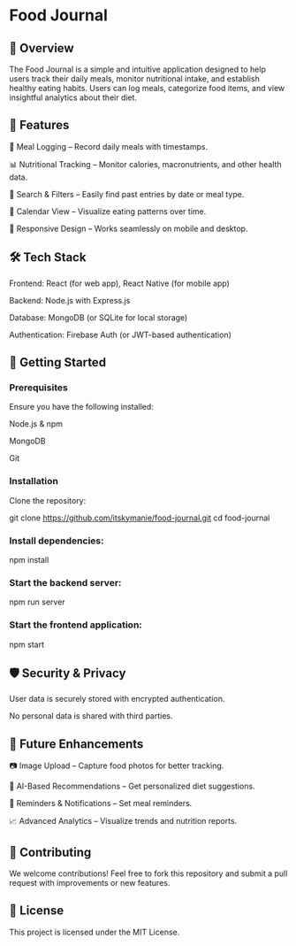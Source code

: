 # Food Journal

## 📌 Overview

The Food Journal is a simple and intuitive application designed to help users track their daily meals, monitor nutritional intake, and establish healthy eating habits. Users can log meals, categorize food items, and view insightful analytics about their diet.

## 🚀 Features

📝 Meal Logging – Record daily meals with timestamps.

📊 Nutritional Tracking – Monitor calories, macronutrients, and other health data.

🔎 Search & Filters – Easily find past entries by date or meal type.

📅 Calendar View – Visualize eating patterns over time.

📱 Responsive Design – Works seamlessly on mobile and desktop.

## 🛠️ Tech Stack

Frontend: React (for web app), React Native (for mobile app)

Backend: Node.js with Express.js

Database: MongoDB (or SQLite for local storage)

Authentication: Firebase Auth (or JWT-based authentication)

## 🎯 Getting Started

### Prerequisites

Ensure you have the following installed:

Node.js & npm

MongoDB 

Git

### Installation

Clone the repository:

git clone https://github.com/itskymanie/food-journal.git
cd food-journal

### Install dependencies:

npm install

### Start the backend server:

npm run server

### Start the frontend application:

npm start

## 🛡️ Security & Privacy

User data is securely stored with encrypted authentication.

No personal data is shared with third parties.

## 🔮 Future Enhancements

📷 Image Upload – Capture food photos for better tracking.

🥗 AI-Based Recommendations – Get personalized diet suggestions.

🔔 Reminders & Notifications – Set meal reminders.

📈 Advanced Analytics – Visualize trends and nutrition reports.

## 🤝 Contributing

We welcome contributions! Feel free to fork this repository and submit a pull request with improvements or new features.

## 📜 License

This project is licensed under the MIT License.
